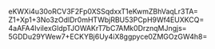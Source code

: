 eKWXi4u30oRCV3F2Fp0XSSqdxxT1eKwmZBhVaqLr3TA=
Z1+Xp1+3No3zOdIDr0mHTWbjRBU53PCpH9Wf4EUXKCQ=
4aAFA4IviIexGldpTJOWAKrT7bC7AMk0DrznqMJngjs=
5GDDu29YWew7+ECKYBj6Uy4iX8ggpyce0ZMGOzGW4h8=
